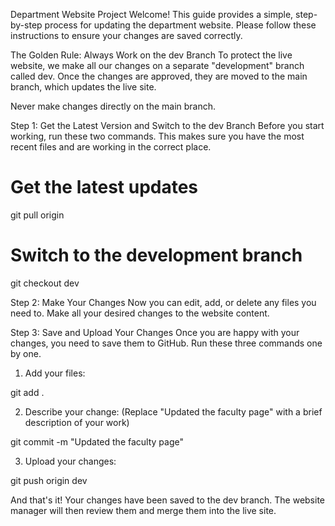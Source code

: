 Department Website Project
Welcome! This guide provides a simple, step-by-step process for updating the department website. Please follow these instructions to ensure your changes are saved correctly.

The Golden Rule: Always Work on the dev Branch
To protect the live website, we make all our changes on a separate "development" branch called dev. Once the changes are approved, they are moved to the main branch, which updates the live site.

Never make changes directly on the main branch.

Step 1: Get the Latest Version and Switch to the dev Branch
Before you start working, run these two commands. This makes sure you have the most recent files and are working in the correct place.

# Get the latest updates
git pull origin

# Switch to the development branch
git checkout dev

Step 2: Make Your Changes
Now you can edit, add, or delete any files you need to. Make all your desired changes to the website content.

Step 3: Save and Upload Your Changes
Once you are happy with your changes, you need to save them to GitHub. Run these three commands one by one.

1. Add your files:

git add .

2. Describe your change: (Replace "Updated the faculty page" with a brief description of your work)

git commit -m "Updated the faculty page"

3. Upload your changes:

git push origin dev

And that's it! Your changes have been saved to the dev branch. The website manager will then review them and merge them into the live site.
